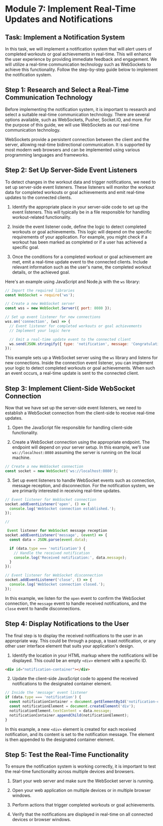 # Module 7: Implement Real-Time Updates and Notifications

## Task: Implement a Notification System

In this task, we will implement a notification system that will alert users of completed workouts or goal achievements in real-time. This will enhance the user experience by providing immediate feedback and engagement. We will utilize a real-time communication technology such as WebSockets to achieve this functionality. Follow the step-by-step guide below to implement the notification system.

## Step 1: Research and Select a Real-Time Communication Technology

Before implementing the notification system, it is important to research and select a suitable real-time communication technology. There are several options available, such as WebSockets, Pusher, Socket.IO, and more. For the purpose of this guide, we will use WebSockets as our real-time communication technology.

WebSockets provide a persistent connection between the client and the server, allowing real-time bidirectional communication. It is supported by most modern web browsers and can be implemented using various programming languages and frameworks.

## Step 2: Set Up Server-Side Event Listeners

To detect changes in the workout data and trigger notifications, we need to set up server-side event listeners. These listeners will monitor the workout data for completed workouts or goal achievements and emit real-time updates to the connected clients.

1. Identify the appropriate place in your server-side code to set up the event listeners. This will typically be in a file responsible for handling workout-related functionality.

2. Inside the event listener code, define the logic to detect completed workouts or goal achievements. This logic will depend on the specific requirements of your application. For example, you might check if a workout has been marked as completed or if a user has achieved a specific goal.

3. Once the conditions for a completed workout or goal achievement are met, emit a real-time update event to the connected clients. Include relevant information such as the user's name, the completed workout details, or the achieved goal.

Here's an example using JavaScript and Node.js with the `ws` library:

```javascript
// Import the required libraries
const WebSocket = require('ws');

// Create a new WebSocket server
const wss = new WebSocket.Server({ port: 8080 });

// Set up event listener for new connections
wss.on('connection', (ws) => {
  // Event listener for completed workouts or goal achievements
  // Implement your logic here

  // Emit a real-time update event to the connected client
  ws.send(JSON.stringify({ type: 'notification', message: 'Congratulations! You have completed a workout.' }));
});
```

This example sets up a WebSocket server using the `ws` library and listens for new connections. Inside the connection event listener, you can implement your logic to detect completed workouts or goal achievements. When such an event occurs, a real-time update is sent to the connected client.

## Step 3: Implement Client-Side WebSocket Connection

Now that we have set up the server-side event listeners, we need to establish a WebSocket connection from the client-side to receive real-time updates.

1. Open the JavaScript file responsible for handling client-side functionality.

2. Create a WebSocket connection using the appropriate endpoint. The endpoint will depend on your server setup. In this example, we'll use `ws://localhost:8080` assuming the server is running on the local machine.

```javascript
// Create a new WebSocket connection
const socket = new WebSocket('ws://localhost:8080');
```

3. Set up event listeners to handle WebSocket events such as connection, message reception, and disconnection. For the notification system, we are primarily interested in receiving real-time updates.

```javascript
// Event listener for WebSocket connection
socket.addEventListener('open', () => {
  console.log('WebSocket connection established.');
});

//

 Event listener for WebSocket message reception
socket.addEventListener('message', (event) => {
  const data = JSON.parse(event.data);

  if (data.type === 'notification') {
    // Handle the received notification
    console.log('Received notification:', data.message);
  }
});

// Event listener for WebSocket disconnection
socket.addEventListener('close', () => {
  console.log('WebSocket connection closed.');
});
```

In this example, we listen for the `open` event to confirm the WebSocket connection, the `message` event to handle received notifications, and the `close` event to handle disconnections.

## Step 4: Display Notifications to the User

The final step is to display the received notifications to the user in an appropriate way. This could be through a popup, a toast notification, or any other user interface element that suits your application's design.

1. Identify the location in your HTML markup where the notifications will be displayed. This could be an empty `<div>` element with a specific ID.

```html
<div id="notification-container"></div>
```

2. Update the client-side JavaScript code to append the received notifications to the designated container element.

```javascript
// Inside the 'message' event listener
if (data.type === 'notification') {
  const notificationContainer = document.getElementById('notification-container');
  const notificationElement = document.createElement('div');
  notificationElement.textContent = data.message;
  notificationContainer.appendChild(notificationElement);
}
```

In this example, a new `<div>` element is created for each received notification, and its content is set to the notification message. The element is then appended to the designated container element.

## Step 5: Test the Real-Time Functionality

To ensure the notification system is working correctly, it is important to test the real-time functionality across multiple devices and browsers.

1. Start your web server and make sure the WebSocket server is running.

2. Open your web application on multiple devices or in multiple browser windows.

3. Perform actions that trigger completed workouts or goal achievements.

4. Verify that the notifications are displayed in real-time on all connected devices or browser windows.

